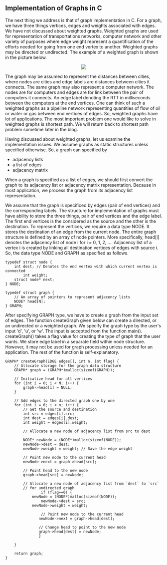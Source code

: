 ## Implementation of Graphs in C

The next thing we address is that of graph implementation in C. For a graph, we have three things
vertices, edges and weights associated with edges. We have not discussed about weighted graphs.
Weighted graphs are used for representation of transportations networks, computer network and
other variety of purposes where edge weight represent a quantification of the efforts needed for
going from one end vertex to another. Weighted graphs may be directed or undirected. The example 
of a weighted graph is shown in the picture below.
<p style="text-align:center">
  <img src="../images/weightedGraph.png">
</p>
The graph may be assumed to represent the distances between cities, where nodes are cities and 
edge labels are distances between cities it connects. The same graph may also represent a computer
network. The nodes are for computers and edges are for link between the pair of computers it
connects. An edge label denoting the RTT in milliseconds between the computers at the end vertices.
One can think of such a weighted graphs as a pipeline network representing quantities of flow of
oil or water or gas between end vertices of edges. So, weighted graphs have lot of applications. 
The most important problem one would like to solve in weighted graphs is shortest path. We will
return back to shortest path problem sometime later in the blog.

Having discussed about weighted graphs, let us examine the implementation issues. We assume graphs
as static structures unless specified otherwise. So, a graph can specified by 

- adjacency lists
- a list of edges
- adjacency matrix

When a graph is specified as a list of edges, we should first convert the graph to its adjacency
list or adjacency matrix representation. Because in most application, we process the graph from its
adjacency list representation.

We assume that the graph is specificed by edges (pair of end vertices) and the corresponding labels. 
The structure for implementation of graphs must have ability to store the three things, pair of 
end vertices and the edge label. The first end vertices is the considered as the source and the 
other is the destination. To represent the vertices, we require a data type <t>NODE</t>.
It stores the destination of an edge from the current node. The entire graph structure is defined 
by an array of node pointers. More specifically, <t>head[i]</t> denotes the adjacency list of node
<t>i</t> for <t>i = 0, 1, 2, ...</t>. Adjacency list of a vertex <t>i</i> is created by linking all
destination vertices of edges with source <t>i</t>. So, the data type <t>NODE</t> and <t>GRAPH</t>
as specified as follows.

```
typedef struct node {
	int dest; // Denotes the end vertex with which current vertex is connected
        int weight;
	struct node* next;
} NODE;

typedef struct graph {
	// An array of pointers to represent adjacency lists
	NODE* head[N];
} GRAPH;

```

After specifying <t>GRAPH</t> type, we have to create a graph from the input set of edges. 
The function <t>createGraph</t> given below can create a directed, or an undirected or a 
weighted graph. We specify the graph type by the user's input 'd', 'u', or 'w'. The input
is accepted from the function <t>main()</t>. <t>createGraph()</t> takes a <t>flag</t> value
for creating the type of graph that the user wants. We store edge label in a separate field
within node structure. However, it may not be used for graph processing unless needed for
an application. The rest of the function is self-explanatory. 

```
GRAPH* createGraph(EDGE edges[], int n, int flag) {
	// Allocate storage for the graph data structure
	GRAPH* graph = (GRAPH*)malloc(sizeof(GRAPH));

	// Initialize head for all vertices
	for (int i = 0; i < N; i++) {
		graph->head[i] = NULL;
	}

	// Add edges to the directed graph one by one
	for (int i = 0; i < n; i++) {
		// Get the source and destination 
		int src = edges[i].src;
		int dest = edges[i].dest;
		int weight = edges[i].weight;

		// Allocate a new node of adjacency list from src to dest

		NODE* newNode = (NODE*)malloc(sizeof(NODE));
		newNode->dest = dest;
		newNode->weight = weight; // Save the edge weight

		// Point new node to the current head
		newNode->next = graph->head[src];

		// Point head to the new node
		graph->head[src] = newNode;

		// Allocate a new node of adjacency list from `dest` to `src`
		// for undirected graph
                if (flag==0) {
		    newNode = (NODE*)malloc(sizeof(NODE));
	            newNode->dest = src;
		    newNode->weight = weight;

	    	    // Point new node to the current head
	    	   newNode->next = graph->head[dest];

	    	   // Change head to point to the new node
	           graph->head[dest] = newNode;
               } 

	}

	return graph;
}


```
